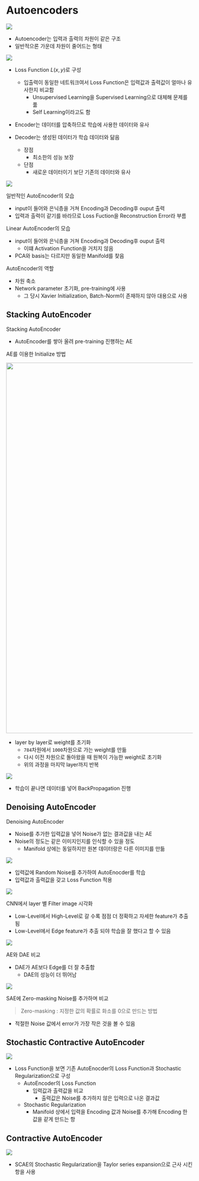 # Autoencoders

<img src='images/Autoencoders/AE.png'>

- Autoencoder는 입력과 출력의 차원이 같은 구조
- 일반적으론 가운데 차원이 줄어드는 형태

<img src='images/Autoencoders/structure.png'>

- Loss Function $L(x, y)$로 구성
    - 입출력이 동일한 네트워크여서 Loss Function은 입력값과 출력값이 얼마나 유사한지 비교함
        - Unsupervised Learning을 Supervised Learning으로 대체해 문제를 풂
        - Self Learning이라고도 함

- Encoder는 데이터를 압축하므로 학습에 사용한 데이터와 유사
- Decoder는 생성된 데이터가 학습 데이터와 닮음
    - 장점
        - 최소한의 성능 보장
    - 단점
        - 새로운 데이터이기 보단 기존의 데이터와 유사

<img src='images/Autoencoders/LinearAE.png'>

일반적인 AutoEncoder의 모습
- input이 들어와 은닉층을 거쳐 Encoding과 Decoding후 ouput 출력
- 입력과 출력이 같기를 바라므로 Loss Fuction을 Reconstruction Error라 부름

Linear AutoEncoder의 모습
- input이 들어와 은닉층을 거쳐 Encoding과 Decoding후 ouput 출력
    - 이떄 Activation Function을 거치지 않음
- PCA와 basis는 다르지만 동일한 Manifold를 찾음

AutoEncoder의 역할
- 차원 축소
- Network parameter 초기화, pre-training에 사용
    - 그 당시 Xavier Initialization, Batch-Norm이 존재하지 않아 대용으로 사용

## Stacking AutoEncoder
Stacking AutoEncoder
- AutoEncoder를 쌓아 올려 pre-training 진행하는 AE

AE를 이용한 Initialize 방법

<img src='images/Autoencoders/StackingAE.png' width=1000>

- layer by layer로 weight를 초기화
    - `784`차원에서 `1000`차원으로 가는 weight를 만듦
    - 다시 이전 차원으로 돌아왔을 때 원복이 가능한 weight로 초기화
    - 위의 과정을 마지막 layer까지 반복

<img src='images/Autoencoders/StackingAE1.png'>

- 학습이 끝나면 데이터를 넣어 BackPropagation 진행

## Denoising AutoEncoder
Denoising AutoEncoder
- Noise를 추가한 입력값을 넣어 Noise가 없는 결과값을 내는 AE
- Noise의 정도는 같은 이미지인지를 인식할 수 있을 정도
    - Manifold 상에는 동일하지만 원본 데이터랑은 다른 이미지를 만듦

<img src='images/Autoencoders/DAE.png'>

- 입력값에 Random Noise를 추가하여 AutoEnocder를 학습
- 입력값과 출력값을 갖고 Loss Function 적용

<img src='images/Autoencoders/DAE01.png'>

CNN에서 layer 별 Filter image 시각화
- Low-Level에서 High-Level로 갈 수록 점점 더 정확하고 자세한 feature가 추출 됨
- Low-Level에서 Edge feature가 추출 되야 학습을 잘 했다고 할 수 있음

<img src='images/Autoencoders/DAE02.png'>

AE와 DAE 비교
- DAE가 AE보다 Edge를 더 잘 추출함
    - DAE의 성능이 더 뛰어남

<img src='images/Autoencoders/SDAE00.png'>

SAE에 Zero-masking Noise를 추가하며 비교
> Zero-masking : 지정한 값의 확률로 화소를 0으로 만드는 방법
- 적절한 Noise 값에서 error가 가장 작은 것을 볼 수 있음

## Stochastic Contractive AutoEncoder

<img src='images/Autoencoders/SCAE00.png'>

- Loss Function을 보면 기존 AutoEnocder의 Loss Function과 Stochastic Regularization으로 구성
    - AutoEncoder의 Loss Function
        - 입력값과 출력값을 비교
            - 출력값은 Noise를 추가하지 않은 입력으로 나온 결과값
    - Stochastic Regularization
        - Manifold 상에서 입력을 Encoding 값과 Noise를 추가해 Encoding 한 값을 같게 만드는 항

## Contractive AutoEncoder

<img src='images/Autoencoders/CAE00.png'>

- SCAE의 Stochastic Regularization을 Taylor series expansion으로 근사 시킨 항을 사용